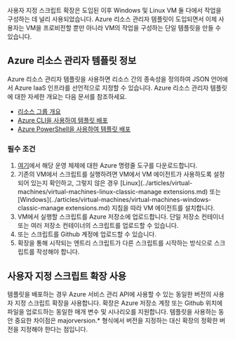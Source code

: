 

사용자 지정 스크립트 확장은 도입된 이후 Windows 및 Linux VM 둘 다에서 작업을 구성하는 데 널리 사용되었습니다. Azure 리소스 관리자 템플릿이 도입되면서 이제 사용자는 VM을 프로비전할 뿐만 아니라 VM의 작업을 구성하는 단일 템플릿을 만들 수 있습니다.

## Azure 리소스 관리자 템플릿 정보

Azure 리소스 관리자 템플릿을 사용하면 리소스 간의 종속성을 정의하여 JSON 언어에서 Azure IaaS 인프라를 선언적으로 지정할 수 있습니다. Azure 리소스 관리자 템플릿에 대한 자세한 개요는 다음 문서를 참조하세요.

- [리소스 그룹 개요](../articles/resource-group-overview.md)
- [Azure CLI을 사용하여 템플릿 배포](../articles/virtual-machines/virtual-machines-linux-cli-manage.md)
- [Azure PowerShell을 사용하여 템플릿 배포](../articles/virtual-machines/virtual-machines-windows-ps-manage.md)

### 필수 조건

1. [여기](https://azure.microsoft.com/downloads/)에서 해당 운영 체제에 대한 Azure 명령줄 도구를 다운로드합니다.
2. 기존의 VM에서 스크립트를 실행하려면 VM에서 VM 에이전트가 사용하도록 설정되어 있는지 확인하고, 그렇지 않은 경우 [Linux](../articles/virtual-machines/virtual-machines-linux-classic-manage extensions.md) 또는 [Windows](../articles/virtual-machines/virtual-machines-windows-classic-manage extensions.md) 지침을 따라 VM 에이전트를 설치합니다.
3. VM에서 실행할 스크립트를 Azure 저장소에 업로드합니다. 단일 저장소 컨테이너 또는 여러 저장소 컨테이너의 스크립트를 업로드할 수 있습니다.
4. 또는 스크립트를 Github 계정에 업로드할 수 있습니다.
5. 확장을 통해 시작되는 엔트리 스크립트가 다른 스크립트를 시작하는 방식으로 스크립트를 작성해야 합니다.

## 사용자 지정 스크립트 확장 사용

템플릿을 배포하는 경우 Azure 서비스 관리 API에 사용할 수 있는 동일한 버전의 사용자 지정 스크립트 확장을 사용합니다. 확장은 Azure 저장소 계정 또는 Github 위치에 파일을 업로드하는 동일한 매개 변수 및 시나리오를 지원합니다. 템플릿을 사용하는 동안 중요한 차이점은 majorversion.* 형식에서 버전을 지정하는 대신 확장의 정확한 버전을 지정해야 한다는 점입니다.

<!---HONumber=AcomDC_0330_2016-->